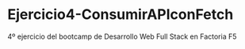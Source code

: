 # Ejercicio4-ConsumirAPIconFetch
4º ejercicio del bootcamp de Desarrollo Web Full Stack en Factoria F5
